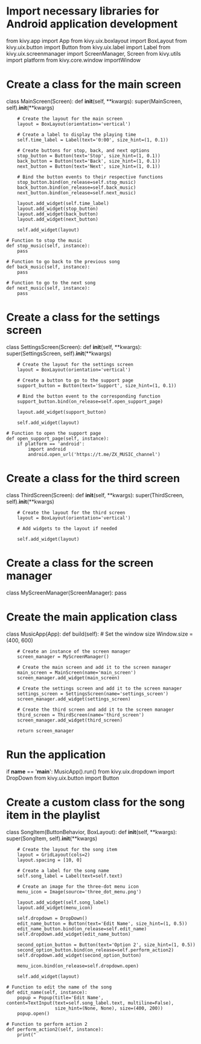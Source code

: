 # Import necessary libraries for Android application development
from kivy.app import App
from kivy.uix.boxlayout import BoxLayout
from kivy.uix.button import Button
from kivy.uix.label import Label
from kivy.uix.screenmanager import ScreenManager, Screen
from kivy.utils import platform
from kivy.core.window importWindow

# Create a class for the main screen
class MainScreen(Screen):
    def __init__(self, **kwargs):
        super(MainScreen, self).__init__(**kwargs)

        # Create the layout for the main screen
        layout = BoxLayout(orientation='vertical')

        # Create a label to display the playing time
        self.time_label = Label(text='0:00', size_hint=(1, 0.1))

        # Create buttons for stop, back, and next options
        stop_button = Button(text='Stop', size_hint=(1, 0.1))
        back_button = Button(text='Back', size_hint=(1, 0.1))
        next_button = Button(text='Next', size_hint=(1, 0.1))

        # Bind the button events to their respective functions
        stop_button.bind(on_release=self.stop_music)
        back_button.bind(on_release=self.back_music)
        next_button.bind(on_release=self.next_music)

        layout.add_widget(self.time_label)
        layout.add_widget(stop_button)
        layout.add_widget(back_button)
        layout.add_widget(next_button)

        self.add_widget(layout)

    # Function to stop the music
    def stop_music(self, instance):
        pass

    # Function to go back to the previous song
    def back_music(self, instance):
        pass

    # Function to go to the next song
    def next_music(self, instance):
        pass


# Create a class for the settings screen
class SettingsScreen(Screen):
    def __init__(self, **kwargs):
        super(SettingsScreen, self).__init__(**kwargs)

        # Create the layout for the settings screen
        layout = BoxLayout(orientation='vertical')

        # Create a button to go to the support page
        support_button = Button(text='Support', size_hint=(1, 0.1))

        # Bind the button event to the corresponding function
        support_button.bind(on_release=self.open_support_page)

        layout.add_widget(support_button)

        self.add_widget(layout)

    # Function to open the support page
    def open_support_page(self, instance):
        if platform == 'android':
            import android
            android.open_url('https://t.me/ZX_MUSIC_channel')


# Create a class for the third screen
class ThirdScreen(Screen):
    def __init__(self, **kwargs):
        super(ThirdScreen, self).__init__(**kwargs)

        # Create the layout for the third screen
        layout = BoxLayout(orientation='vertical')

        # Add widgets to the layout if needed

        self.add_widget(layout)


# Create a class for the screen manager
class MyScreenManager(ScreenManager):
    pass


# Create the main application class
class MusicApp(App):
    def build(self):
        # Set the window size
        Window.size = (400, 600)

        # Create an instance of the screen manager
        screen_manager = MyScreenManager()

        # Create the main screen and add it to the screen manager
        main_screen = MainScreen(name='main_screen')
        screen_manager.add_widget(main_screen)

        # Create the settings screen and add it to the screen manager
        settings_screen = SettingsScreen(name='settings_screen')
        screen_manager.add_widget(settings_screen)

        # Create the third screen and add it to the screen manager
        third_screen = ThirdScreen(name='third_screen')
        screen_manager.add_widget(third_screen)

        return screen_manager


# Run the application
if __name__ == '__main__':
    MusicApp().run()
        from kivy.uix.dropdown import DropDown
from kivy.uix.button import Button

# Create a custom class for the song item in the playlist
class SongItem(ButtonBehavior, BoxLayout):
    def __init__(self, **kwargs):
        super(SongItem, self).__init__(**kwargs)

        # Create the layout for the song item
        layout = GridLayout(cols=2)
        layout.spacing = [10, 0]

        # Create a label for the song name
        self.song_label = Label(text=self.text)

        # Create an image for the three-dot menu icon
        menu_icon = Image(source='three_dot_menu.png')

        layout.add_widget(self.song_label)
        layout.add_widget(menu_icon)

        self.dropdown = DropDown()
        edit_name_button = Button(text='Edit Name', size_hint=(1, 0.5))
        edit_name_button.bind(on_release=self.edit_name)
        self.dropdown.add_widget(edit_name_button)

        second_option_button = Button(text='Option 2', size_hint=(1, 0.5))
        second_option_button.bind(on_release=self.perform_action2)
        self.dropdown.add_widget(second_option_button)

        menu_icon.bind(on_release=self.dropdown.open)

        self.add_widget(layout)

    # Function to edit the name of the song
    def edit_name(self, instance):
        popup = Popup(title='Edit Name', content=TextInput(text=self.song_label.text, multiline=False),
                      size_hint=(None, None), size=(400, 200))
        popup.open()

    # Function to perform action 2
    def perform_action2(self, instance):
        print("
